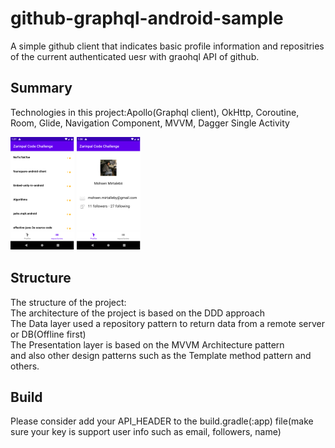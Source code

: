 # github-graphql-android-sample
A simple github client that indicates basic profile information and repositries of the current authenticated uesr with graohql API of github.

## Summary
Technologies in this project:Apollo(Graphql client), OkHttp, Coroutine, Room, Glide, Navigation Component, MVVM, Dagger Single Activity

![alt text](https://github.com/mohodroid/github-graphql-android-sample/blob/main/arts/List.png)
![alt text](https://github.com/mohodroid/github-graphql-android-sample/blob/main/arts/Profile.png)

## Structure

The structure of the project:<br /> 
The architecture of the project is based on the DDD approach<br /> 
The Data layer used a repository pattern to return data from a remote server or DB(Offline first)<br /> 
The Presentation layer is based on the MVVM Architecture pattern<br /> 
and also other design patterns such as the Template method pattern and others.<br /> 

## Build

Please consider add your API_HEADER to the build.gradle(:app) file(make sure your key is support user info such as email, followers, name)



